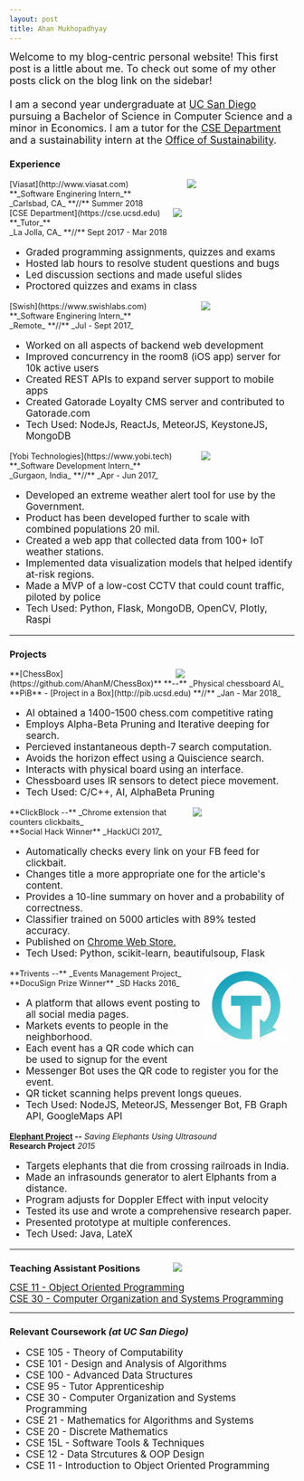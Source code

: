 ```yaml
---
layout: post
title: Ahan Mukhopadhyay
---
```


<div class="message" style="font-size: 18px">
  Welcome to my blog-centric personal website! This first post is a little about me. To check out some of my other posts click on the blog link on the sidebar!<br/><br/>
  I am a second year undergraduate at <a href="http://ucsd.edu">UC San Diego</a> pursuing a Bachelor of Science in Computer Science and a minor in Economics. I am a tutor for the <a href="http://cse.ucsd.edu">CSE Department</a> and a sustainability intern at the <a href="http://sustainability.ucsd.edu">Office of Sustainability</a>.
</div>

### Experience
<img style="float:right; margin: 0px -10px 15px 20px;" src="https://www.viasat.com/sites/default/files/viasat-logo2_0.png" width="200">
[Viasat](http://www.viasat.com) <br />
**_Software Enginering Intern_** <br />
_Carlsbad, CA_ **//** Summer 2018 <br />

<img style="float:right; margin: 0px 15px 15px 20px;" src="http://www.sysnet.ucsd.edu/~voelker/pubcom/logo/CSELogo_4Cv.jpg" width="200">
[CSE Department](https://cse.ucsd.edu) <br />
**_Tutor_** <br />
_La Jolla, CA_ **//** Sept 2017 - Mar 2018 <br />
<ul style="font-size: 17px;">
<li>Graded programming assignments, quizzes and exams</li>
<li>Hosted lab hours to resolve student questions and bugs</li>
<li>Led discussion sections and made useful slides</li>
<li>Proctored quizzes and exams in class</li>
</ul>

<img style="float:right; margin: 0px 65px 15px 20px;" src="https://avatars2.githubusercontent.com/u/5808877?s=280&v=4" width="100">
[Swish](https://www.swishlabs.com) <br />
**_Software Enginering Intern_** <br />
_Remote_ **//** _Jul - Sept 2017_ <br />
<ul style="font-size: 17px">
<li>Worked on all aspects of backend web development</li>
<li>Improved concurrency in the room8 (iOS app) server for 10k active users</li>
<li>Created REST APIs to expand server support to mobile apps</li>
<li>Created Gatorade Loyalty CMS server and contributed to Gatorade.com</li>
<li>Tech Used: NodeJs, ReactJs, MeteorJS, KeystoneJS, MongoDB</li>
</ul>

<img style="float:right; margin: 0px 65px 0px 20px;" src="https://media.licdn.com/mpr/mpr/shrinknp_100_100/AAMAAQQIAAkAAQAAAAAAABIYAAAAJDcxNWU4ODIxLTZmNTMtNDI5Ny1hMGMwLThhY2ZiNzdhNDllNA.bin" width="100">
[Yobi Technologies](https://www.yobi.tech) <br />
**_Software Development Intern_** <br />
_Gurgaon, India_  **//**   _Apr - Jun 2017_<br />
<ul style="font-size: 17px">
  <li>Developed an extreme weather alert tool for use by the Government.</li>
  <li>Product has been developed further to scale with combined populations 20 mil.</li>
  <li>Created a web app that collected data from 100+ IoT weather stations.</li>
  <li>Implemented data visualization models that helped identify at-risk regions.</li>
  <li>Made a MVP of a low-cost CCTV that could count traffic, piloted by police</li>
  <li>Tech Used: Python, Flask, MongoDB, OpenCV, Plotly, Raspi</li>
</ul>

***

### Projects

<img style="float:right; margin: 0px 10px 0px 0px;" src="http://res.cloudinary.com/djmk9vktk/image/upload/c_scale,q_100,w_216/v1499027349/logo-v3_fsgu4g.png" width="200">
**[ChessBox](https://github.com/AhanM/ChessBox)** **--** _Physical chessboard AI_ <br />
**PiB** - [Project in a Box](http://pib.ucsd.edu) **//** _Jan - Mar 2018_
<ul style="font-size: 17px">
  <li>AI obtained a 1400-1500 chess.com competitive rating</li>
  <li>Employs Alpha-Beta Pruning and Iterative deeping for search.</li>
  <li>Percieved instantaneous depth-7 search computation.</li>
  <li>Avoids the horizon effect using a Quiscience search.</li>
  <li>Interacts with physical board using an interface.</li>
  <li>Chessboard uses IR sensors to detect piece movement.</li>
  <li>Tech Used: C/C++, AI, AlphaBeta Pruning</li>
</ul>

<img style="float:right; margin: 0px -20px 0px 0px;" src="https://firefly-challengepost.netdna-ssl.com/usercontent/fill/333/222/cGhvdG9zL3Byb2R1Y3Rpb24vc29mdHdhcmVfdGh1bWJuYWlsX3Bob3Rvcy8wMDAvNDU5LzUxNi9kYXRhcy9vcmlnaW5hbC5wbmc=/banner.png?signature=f2bd415c294012d01f5f765d1d5a3df0010c54ec" width="200">
**ClickBlock --**  _Chrome extension that counters clickbaits_ <br />
**Social Hack Winner** _HackUCI 2017_
<ul style="font-size: 17px">
  <li>Automatically checks every link on your FB feed for clickbait.</li>
  <li>Changes title a more appropriate one for the article's content.</li>
  <li>Provides a 10-line summary on hover and a probability of correctness.</li>
  <li>Classifier trained on 5000 articles with 89% tested accuracy.</li>
  <li>Published on <a href="https://chrome.google.com/webstore/detail/clickblock/bgiafoodmnpnhoinjfhgkgepamghmonk?authuser=1">Chrome Web Store.</a></li>
  <li>Tech Used: Python, scikit-learn, beautifulsoup, Flask</li>
</ul>

<img style="float:right; margin: 0px 10px 0px 0px;" src="../public/triventslogo.jpg" width="150">
**Trivents --** _Events Management Project_ <br />
**DocuSign Prize Winner** _SD Hacks 2016_
<ul style="font-size: 17px">
  <li>A platform that allows event posting to all social media pages.</li>
  <li>Markets events to people in the neighborhood.</li>
  <li>Each event has a QR code which can be used to signup for the event</li>
  <li>Messenger Bot uses the QR code to register you for the event.</li>
  <li>QR ticket scanning helps prevent longs queues.</li>
  <li>Tech Used: NodeJS, MeteorJS, Messenger Bot, FB Graph API, GoogleMaps API</li>
</ul>

**[Elephant Project](./public/pdfs/ElephantProject.pdf) --** _Saving Elephants Using Ultrasound_ <br/>
**Research Project** _2015_
<ul style="font-size: 17px">
  <li>Targets elephants that die from crossing railroads in India.</li>
  <li>Made an infrasounds generator to alert Elphants from a distance.</li>
  <li>Program adjusts for Doppler Effect with input velocity</li>
  <li>Tested its use and wrote a comprehensive research paper.</li>
  <li>Presented prototype at multiple conferences.</li>
  <li>Tech Used: Java, LateX</li>
</ul>

***

<h3 style="margin-bottom: -20px">Teaching Assistant Positions</h3>
<img style="float:right; margin: 0px 15px 15px 0px;" src="http://www.arkin.xyz/UCSD.png" width="200">
<br /> <br />
<!-- [CSE 11 - Object Oriented Programming](https://cseweb.ucsd.edu/~ricko/CSE11/) -->
<a style="font-size: 17px" href="https://cseweb.ucsd.edu/~ricko/CSE11/">CSE 11 - Object Oriented Programming</a>
<br />
<!-- [CSE 30 - Computer Organization and Systems Programming](https://cseweb.ucsd.edu/~ricko/CSE30/) -->
<a style="font-size: 17px" href="https://cseweb.ucsd.edu/~ricko/CSE30/">CSE 30 - Computer Organization and Systems Programming<a/>

***

### Relevant Coursework _(at UC San Diego)_
<ul style="font-size: 17px">
  <li>CSE 105 - Theory of Computability</li>
  <li>CSE 101 - Design and Analysis of Algorithms</li>
  <li>CSE 100 - Advanced Data Structures</li>
  <li>CSE 95 - Tutor Apprenticeship</li>
  <li>CSE 30 - Computer Organization and Systems Programming</li>
  <li>CSE 21 - Mathematics for Algorithms and Systems</li>
  <li>CSE 20 - Discrete Mathematics</li>
  <li>CSE 15L - Software Tools & Techniques</li>
  <li>CSE 12 - Data Strcutures & OOP Design</li>
  <li>CSE 11 - Introduction to Object Oriented Programming</li>
</ul>